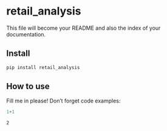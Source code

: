 retail_analysis
================

<!-- WARNING: THIS FILE WAS AUTOGENERATED! DO NOT EDIT! -->

This file will become your README and also the index of your
documentation.

## Install

``` sh
pip install retail_analysis
```

## How to use

Fill me in please! Don’t forget code examples:

``` python
1+1
```

    2
